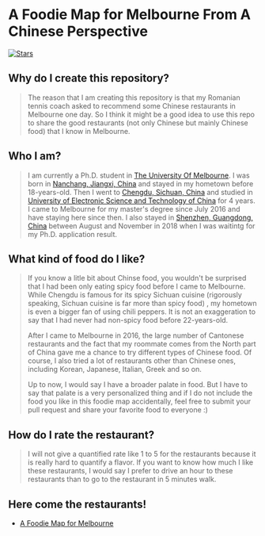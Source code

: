 # A Foodie Map for Melbourne From A Chinese Perspective

[![Stars](https://img.shields.io/github/stars/wanliAlex/A-Foodie-Map-for-Melbourne)](https://star-history.com/#wanliAlex/A-Foodie-Map-for-Melbourne&Date)

## Why do I create this repository?


> The reason that I am creating this repository is that my Romanian tennis coach asked to recommend some Chinese restaurants in Melbourne one day. So I think it might be a good idea to use this repo to share the good restaurants (not only Chinese but mainly Chinese food) that I know in Melbourne.


## Who I am?
> I am currently a Ph.D. student in [The University Of Melbourne](https://www.unimelb.edu.au/). I was born in [Nanchang, Jiangxi, China](https://en.wikipedia.org/wiki/Nanchang) and stayed in my hometown before 18-years-old. Then I went to [Chengdu, Sichuan, China](https://en.wikipedia.org/wiki/Chengdu) and studied in [University of Electronic Science and Technology of China](https://en.uestc.edu.cn) for 4 years. I came to Melbourne for my master's degree since July 2016 and have staying here since then. I also stayed in [Shenzhen, Guangdong, China](https://en.wikipedia.org/wiki/Shenzhen) between August and November in 2018 when I was waitintg for my Ph.D. application result.

## What kind of food do I like?
> If you know a litle bit about Chinse food, you wouldn't be surprised that I had been only eating spicy food before I came to Melbourne. While Chengdu is famous for its spicy Sichuan cuisine (rigorously speaking, Sichuan cuisine is far more than spicy food) , my hometown is even a bigger fan of using chili peppers. It is not an exaggeration to say that I had never had non-spicy food before 22-years-old. 
> 
> After I came to Melbourne in 2016, the large number of Cantonese restaurants and the fact that my roommate comes from the North part of China gave me a chance to try different types of Chinese food. Of course, I also tried a lot of restaurants other than Chinese ones, including Korean, Japanese, Italian, Greek and so on.
> 
> Up to now, I would say I have a broader palate in food. But I have to say that palate is a very personalized thing and if I do not include the food you like in this foodie map accidentally, feel free to submit your pull request and share your favorite food to everyone :)

## How do I rate the restaurant?
> I will not give a quantified rate like 1 to 5 for the restaurants because it is really hard to quantify a flavor. If you want to know how much I like these restaurants, I would say I prefer to drive an hour to these restaurants than to go to the restaurant in 5 minutes walk.

## Here come the restaurants!
- [A Foodie Map for Melbourne](https://github.com/wanliAlex/A-Foodie-Map-for-Melbourne/blob/main/Foodie%20Map.md)
